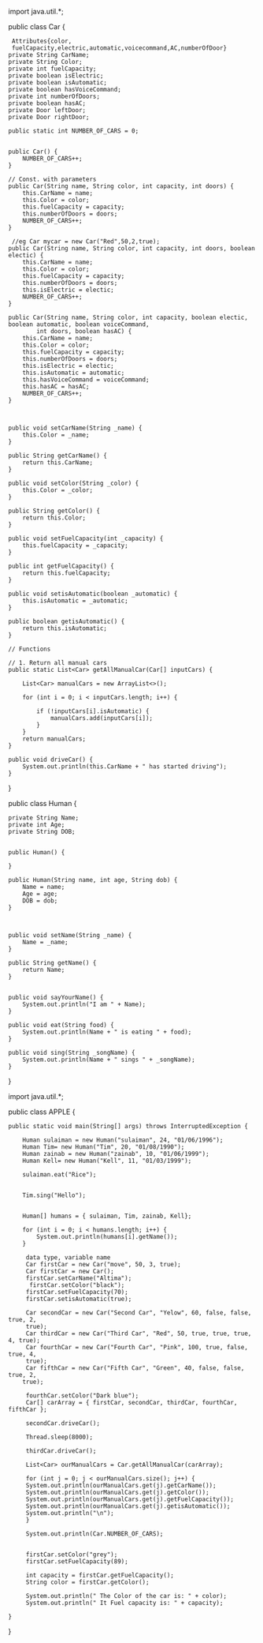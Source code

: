 
import java.util.*;

public class Car {

     Attributes{color,
     fuelCapacity,electric,automatic,voicecommand,AC,numberOfDoor}
    private String CarName;
    private String Color;
    private int fuelCapacity;
    private boolean isElectric;
    private boolean isAutomatic;
    private boolean hasVoiceCommand;
    private int numberOfDoors;
    private boolean hasAC;
    private Door leftDoor;
    private Door rightDoor;

    public static int NUMBER_OF_CARS = 0;

     
    public Car() {
        NUMBER_OF_CARS++;
    }

    // Const. with parameters 
    public Car(String name, String color, int capacity, int doors) {
        this.CarName = name;
        this.Color = color;
        this.fuelCapacity = capacity;
        this.numberOfDoors = doors;
        NUMBER_OF_CARS++;
    }

     //eg Car mycar = new Car("Red",50,2,true);
    public Car(String name, String color, int capacity, int doors, boolean electic) {
        this.CarName = name;
        this.Color = color;
        this.fuelCapacity = capacity;
        this.numberOfDoors = doors;
        this.isElectric = electic;
        NUMBER_OF_CARS++;
    }

    public Car(String name, String color, int capacity, boolean electic, boolean automatic, boolean voiceCommand,
            int doors, boolean hasAC) {
        this.CarName = name;
        this.Color = color;
        this.fuelCapacity = capacity;
        this.numberOfDoors = doors;
        this.isElectric = electic;
        this.isAutomatic = automatic;
        this.hasVoiceCommand = voiceCommand;
        this.hasAC = hasAC;
        NUMBER_OF_CARS++;
    }

   

    public void setCarName(String _name) {
        this.Color = _name;
    }

    public String getCarName() {
        return this.CarName;
    }

    public void setColor(String _color) {
        this.Color = _color;
    }

    public String getColor() {
        return this.Color;
    }

    public void setFuelCapacity(int _capacity) {
        this.fuelCapacity = _capacity;
    }

    public int getFuelCapacity() {
        return this.fuelCapacity;
    }

    public void setisAutomatic(boolean _automatic) {
        this.isAutomatic = _automatic;
    }

    public boolean getisAutomatic() {
        return this.isAutomatic;
    }

    // Functions

    // 1. Return all manual cars
    public static List<Car> getAllManualCar(Car[] inputCars) {

        List<Car> manualCars = new ArrayList<>();

        for (int i = 0; i < inputCars.length; i++) {

            if (!inputCars[i].isAutomatic) {
                manualCars.add(inputCars[i]);
            }
        }
        return manualCars;
    }

    public void driveCar() {
        System.out.println(this.CarName + " has started driving");
    }

}














public class Human {
   
    private String Name;
    private int Age;
    private String DOB;

    
    public Human() {

    }

    public Human(String name, int age, String dob) {
        Name = name;
        Age = age;
        DOB = dob;
    }



    public void setName(String _name) {
        Name = _name;
    }

    public String getName() {
        return Name;
    }
    

    public void sayYourName() {
        System.out.println("I am " + Name);
    }

    public void eat(String food) {
        System.out.println(Name + " is eating " + food);
    }

    public void sing(String _songName) {
        System.out.println(Name + " sings " + _songName);
    }
}












import java.util.*;

public class APPLE {

    public static void main(String[] args) throws InterruptedException {

        Human sulaiman = new Human("sulaiman", 24, "01/06/1996");
        Human Tim= new Human("Tim", 20, "01/08/1990");
        Human zainab = new Human("zainab", 10, "01/06/1999");
        Human Kell= new Human("Kell", 11, "01/03/1999");

        sulaiman.eat("Rice");
      

        Tim.sing("Hello");
        

        Human[] humans = { sulaiman, Tim, zainab, Kell};

        for (int i = 0; i < humans.length; i++) {
            System.out.println(humans[i].getName());
        }

         data type, variable name
         Car firstCar = new Car("move", 50, 3, true);
         Car firstCar = new Car();
         firstCar.setCarName("Altima");
          firstCar.setColor("black");
         firstCar.setFuelCapacity(70);
         firstCar.setisAutomatic(true);

         Car secondCar = new Car("Second Car", "Yelow", 60, false, false, true, 2,
         true);
         Car thirdCar = new Car("Third Car", "Red", 50, true, true, true, 4, true);
         Car fourthCar = new Car("Fourth Car", "Pink", 100, true, false, true, 4,
         true);
         Car fifthCar = new Car("Fifth Car", "Green", 40, false, false, true, 2,
        true);

         fourthCar.setColor("Dark blue");
         Car[] carArray = { firstCar, secondCar, thirdCar, fourthCar, fifthCar };

         secondCar.driveCar();

         Thread.sleep(8000);

         thirdCar.driveCar();

         List<Car> ourManualCars = Car.getAllManualCar(carArray);

         for (int j = 0; j < ourManualCars.size(); j++) {
         System.out.println(ourManualCars.get(j).getCarName());
         System.out.println(ourManualCars.get(j).getColor());
         System.out.println(ourManualCars.get(j).getFuelCapacity());
         System.out.println(ourManualCars.get(j).getisAutomatic());
         System.out.println("\n");
         }

         System.out.println(Car.NUMBER_OF_CARS);

         
         firstCar.setColor("grey");
         firstCar.setFuelCapacity(89);

         int capacity = firstCar.getFuelCapacity();
         String color = firstCar.getColor();

         System.out.println(" The Color of the car is: " + color);
         System.out.println(" It Fuel capacity is: " + capacity);

    }
}
